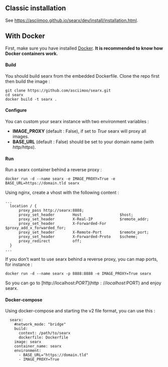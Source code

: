 ## Classic installation
See https://asciimoo.github.io/searx/dev/install/installation.html.

## With Docker
First, make sure you have installed [Docker](https://docs.docker.com/engine/installation/). **It is recommended to know how Docker containers work.**

#### Build
You should build searx from the embedded Dockerfile. Clone the repo first then build the image :
```
git clone https://github.com/asciimoo/searx.git
cd searx
docker build -t searx .
```

#### Configure
You can custom your searx instance with two environment variables : 
- **IMAGE_PROXY** (default : False), if set to *True* searx will proxy all images.
- **BASE_URL** (default : False) should be set to your domain name (with *http/https*).

#### Run
Run a searx container behind a reverse proxy : 
```
docker run -d --name searx -e IMAGE_PROXY=True -e BASE_URL=https://domain.tld searx
```

Using nginx, create a vhost with the following content : 
```
...
  location / {
      proxy_pass http://searx:8888;
      proxy_set_header        Host                 $host;
      proxy_set_header        X-Real-IP            $remote_addr;
      proxy_set_header        X-Forwarded-For      $proxy_add_x_forwarded_for;
      proxy_set_header        X-Remote-Port        $remote_port;
      proxy_set_header        X-Forwarded-Proto    $scheme;
      proxy_redirect          off;
  }
...
```

If you don't want to use searx behind a reverse proxy, you can map ports, for instance : 
```
docker run -d --name searx -p 8888:8888 -e IMAGE_PROXY=True searx
```
So you can go to [http://localhost:$PORT](http://localhost:$PORT) and enjoy searx.

#### Docker-compose
Using docker-compose and starting the v2 file format, you can use this : 
```
  searx:
    #network_mode: "bridge"
    build:
      context: /path/to/searx
      dockerfile: Dockerfile
    image: searx
    container_name: searx
    environment:
      - BASE_URL="https://domain.tld"
      - IMAGE_PROXY=True
```